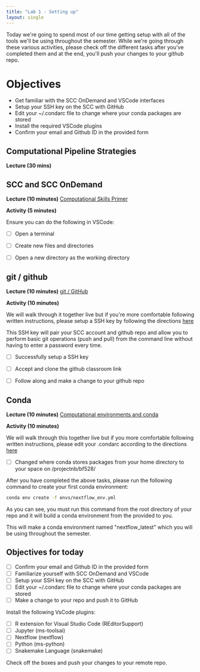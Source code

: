 ```yaml
---
title: "Lab 1 - Setting up"
layout: single
---
```



Today we're going to spend most of our time getting setup with all of the tools
we'll be using throughout the semester. While we're going through these various
activities, please check off the different tasks after you've completed them 
and at the end, you'll push your changes to your github repo. 

# Objectives
- Get familiar with the SCC OnDemand and VSCode interfaces
- Setup your SSH key on the SCC with GitHub
- Edit your ~/.condarc file to change where your conda packages are stored
- Install the required VSCode plugins  
- Confirm your email and Github ID in the provided form

## Computational Pipeline Strategies

**Lecture (30 mins)**

## SCC and SCC OnDemand

**Lecture (10 minutes)**
[Computational Skills Primer](https://docs.google.com/presentation/d/1FbAWxSftB0tWXEKVv17yU6luyYoJ4PlQsx8qsz6kDHE/present?usp=sharing)

**Activity (5 minutes)**

Ensure you can do the following in VSCode:

- [ ] Open a terminal
- [ ] Create new files and directories
- [ ] Open a new directory as the working directory


## git / github

**Lecture (10 minutes)**
[git / GitHub](https://docs.google.com/presentation/d/17a8OwDCTyIhzgNgsJkEBWzEu2CPm9x3QKy9ZHR5tyxA/present?usp=sharing)

**Activity (10 minutes)**

We will walk through it together live but if you're more comfortable following
written instructions, please setup a SSH key by following the directions [here](https://www.bu.edu/tech/support/research/system-usage/connect-scc/access-and-security/using-scc-with-github-2fa/#AUTH)

This SSH key will pair your SCC account and github repo and allow you to perform
basic git operations (push and pull) from the command line without having to 
enter a password every time.

- [ ] Successfully setup a SSH key
- [ ] Accept and clone the github classroom link
- [ ] Follow along and make a change to your github repo


## Conda

**Lecture (10 minutes)**
[Computational environments and conda](https://docs.google.com/presentation/d/1VohllvTaP7Ok77ttB2HStDJPtC3LSu-x3Y652AqBfLo/present?usp=sharing)

**Activity (10 minutes)**

We will walk through this together live but if you more comfortable following
written instructions, please edit your .condarc according to the directions 
[here](https://www.bu.edu/tech/support/research/software-and-programming/common-languages/python/python-software/miniconda-modules/#Conda%20Modules)

- [ ] Changed where conda stores packages from your home directory to your
space on /projectnb/bf528/


After you have completed the above tasks, please run the following command
to create your first conda environment:

```bash
conda env create -f envs/nextflow_env.yml
```

As you can see, you must run this command from the root directory of your repo
and it will build a conda environment from the provided to you. 

This will make a conda environment named "nextflow_latest" which you will be using
throughout the semester. 

## Objectives for today

- [ ] Confirm your email and Github ID in the provided form
- [ ] Familiarize yourself with SCC OnDemand and VSCode
- [ ] Setup your SSH key on the SCC with GitHub
- [ ] Edit your ~/.condarc file to change where your conda packages are stored
- [ ] Make a change to your repo and push it to GitHub

Install the following VsCode plugins:
- [ ] R extension for Visual Studio Code (REditorSupport)
- [ ] Jupyter (ms-toolsai)
- [ ] Nextflow (nextflow)
- [ ] Python (ms-python)
- [ ] Snakemake Language (snakemake)

Check off the boxes and push your changes to your remote repo.